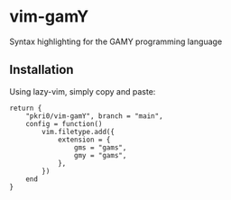 # vim-gamY

Syntax highlighting for the GAMY programming language

## Installation

Using lazy-vim, simply copy and paste:

```
return {
    "pkri0/vim-gamY", branch = "main",
    config = function()
        vim.filetype.add({
            extension = {
                gms = "gams",
                gmy = "gams",
            },
        })
    end
}
```
